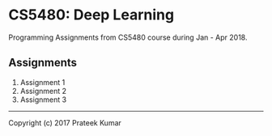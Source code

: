 # CS5480: Deep Learning

Programming Assignments from CS5480 course during Jan - Apr 2018.

## Assignments

1. Assignment 1
2. Assignment 2
3. Assignment 3

---
Copyright (c) 2017 Prateek Kumar
